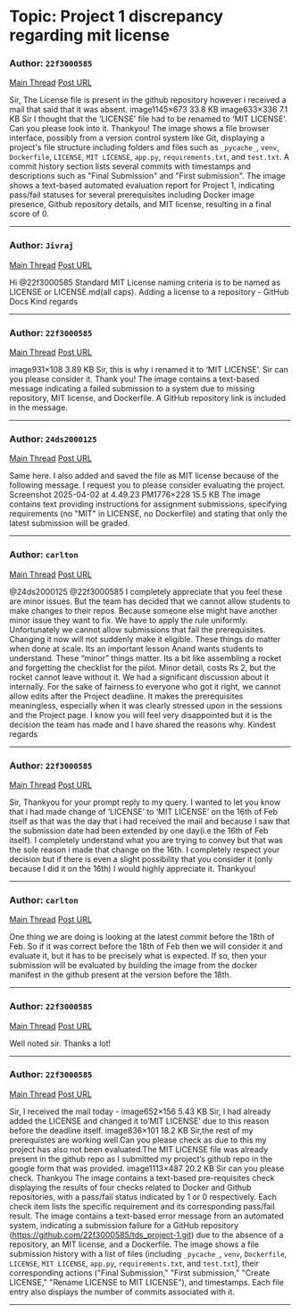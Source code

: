 # Topic: Project 1 discrepancy regarding mit license

### Author: `22f3000585`
[Main Thread](https://discourse.onlinedegree.iitm.ac.in/t/project-1-discrepancy-regarding-mit-license/171485)
[Post URL](https://discourse.onlinedegree.iitm.ac.in/t/project-1-discrepancy-regarding-mit-license/171485/1)

[post_number]: 1
Sir,
The License file is present in the github repository however i received a mail that said that it was absent.
image1145×673 33.8 KB
image633×336 7.1 KB
Sir I thought that the ‘LICENSE’ file had to be renamed to ‘MIT LICENSE’.
Can you please look into it. Thankyou!
The image shows a file browser interface, possibly from a version control system like Git, displaying a project's file structure including folders and files such as `_pycache_`, `venv`, `Dockerfile`, `LICENSE`, `MIT LICENSE`, `app.py`, `requirements.txt`, and `test.txt`.  A commit history section lists several commits with timestamps and descriptions such as "Final Submission" and "First submission".
The image shows a text-based automated evaluation report for Project 1, indicating pass/fail statuses for several prerequisites including Docker image presence, Github repository details, and MIT license, resulting in a final score of 0.

---

### Author: `Jivraj`
[Main Thread](https://discourse.onlinedegree.iitm.ac.in/t/project-1-discrepancy-regarding-mit-license/171485)
[Post URL](https://discourse.onlinedegree.iitm.ac.in/t/project-1-discrepancy-regarding-mit-license/171485/3)

[post_number]: 3
Hi @22f3000585
Standard MIT License naming criteria is to be named as LICENSE or LICENSE.md(all caps).
Adding a license to a repository - GitHub Docs
Kind regards

---

### Author: `22f3000585`
[Main Thread](https://discourse.onlinedegree.iitm.ac.in/t/project-1-discrepancy-regarding-mit-license/171485)
[Post URL](https://discourse.onlinedegree.iitm.ac.in/t/project-1-discrepancy-regarding-mit-license/171485/4)

[post_number]: 4
image931×108 3.89 KB
Sir, this is why i renamed it to ‘MIT LICENSE’.
Sir can you please consider it. Thank you!
The image contains a text-based message indicating a failed submission to a system due to missing repository, MIT license, and Dockerfile.  A GitHub repository link is included in the message.

[reply_to_post_number]: 3

---

### Author: `24ds2000125`
[Main Thread](https://discourse.onlinedegree.iitm.ac.in/t/project-1-discrepancy-regarding-mit-license/171485)
[Post URL](https://discourse.onlinedegree.iitm.ac.in/t/project-1-discrepancy-regarding-mit-license/171485/5)

[post_number]: 5
Same here. I also added and saved the file as MIT license because of the following message. I request you to please consider evaluating the project.
Screenshot 2025-04-02 at 4.49.23 PM1776×228 15.5 KB
The image contains text providing instructions for assignment submissions, specifying requirements (no "MIT" in LICENSE, no Dockerfile) and stating that only the latest submission will be graded.

---

### Author: `carlton`
[Main Thread](https://discourse.onlinedegree.iitm.ac.in/t/project-1-discrepancy-regarding-mit-license/171485)
[Post URL](https://discourse.onlinedegree.iitm.ac.in/t/project-1-discrepancy-regarding-mit-license/171485/6)

[post_number]: 6
@24ds2000125 @22f3000585
I completely appreciate that you feel these are minor issues.
But the team has decided that we cannot allow students to make changes to their repos. Because someone else might have another minor issue they want to fix. We have to apply the rule uniformly.
Unfortunately we cannot allow submissions that fail the prerequisites.
Changing it now will not suddenly make it eligible.
These things do matter when done at scale.  Its an important lesson Anand wants students to understand. These “minor” things matter.
Its a bit like assembling a rocket and forgetting the checklist for the pilot. Minor detail, costs Rs 2, but the rocket cannot leave without it.
We had a significant discussion about it internally. For the sake of fairness to everyone who got it right, we cannot allow edits after the Project deadline. It makes the prerequisites meaningless, especially when it was clearly stressed upon in the sessions and the Project page.
I know you will feel very disappointed but it is the decision the team has made and I have shared the reasons why.
Kindest regards

[reply_to_post_number]: 4

---

### Author: `22f3000585`
[Main Thread](https://discourse.onlinedegree.iitm.ac.in/t/project-1-discrepancy-regarding-mit-license/171485)
[Post URL](https://discourse.onlinedegree.iitm.ac.in/t/project-1-discrepancy-regarding-mit-license/171485/7)

[post_number]: 7
Sir,
Thankyou for your prompt reply to my query.
I wanted to let you know that i had made change of ‘LICENSE’ to ‘MIT LICENSE’ on the 16th of Feb itself as that was the day that i had received the mail and because I saw that the submission date had been extended by one day(i.e the 16th of Feb itself).
I completely understand what you are trying to convey but that was the sole reason i made that change on the 16th.
I completely respect your decision but if there is even a slight possibility that you consider it (only because I did it on the 16th) I would highly appreciate it.
Thankyou!

[reply_to_post_number]: 6

---

### Author: `carlton`
[Main Thread](https://discourse.onlinedegree.iitm.ac.in/t/project-1-discrepancy-regarding-mit-license/171485)
[Post URL](https://discourse.onlinedegree.iitm.ac.in/t/project-1-discrepancy-regarding-mit-license/171485/8)

[post_number]: 8
One thing we are doing is looking at the latest commit before the 18th of Feb. So if it was correct before the 18th of Feb then we will consider it and evaluate it, but it has to be precisely what is expected. If so, then your submission will be evaluated by building the image from the docker manifest in the github present at the version before the 18th.

[reply_to_post_number]: 7

---

### Author: `22f3000585`
[Main Thread](https://discourse.onlinedegree.iitm.ac.in/t/project-1-discrepancy-regarding-mit-license/171485)
[Post URL](https://discourse.onlinedegree.iitm.ac.in/t/project-1-discrepancy-regarding-mit-license/171485/9)

[post_number]: 9
Well noted sir. Thanks a lot!

[reply_to_post_number]: 8

---

### Author: `22f3000585`
[Main Thread](https://discourse.onlinedegree.iitm.ac.in/t/project-1-discrepancy-regarding-mit-license/171485)
[Post URL](https://discourse.onlinedegree.iitm.ac.in/t/project-1-discrepancy-regarding-mit-license/171485/10)

[post_number]: 10
Sir, I received the mail today -
image652×156 5.43 KB
Sir, I had already added the LICENSE and changed it to’MIT LICENSE’ due to this reason before the deadline itself.
image836×101 18.2 KB
Sir,the rest of my prerequistes are working well.Can you please check as due to this my project has also not been evaluated.The MIT LICENSE file was already present in the github repo as I submitted my project’s github repo in the google form that was provided.
image1113×487 20.2 KB
Sir can you please check.
Thankyou
The image contains a text-based pre-requisites check displaying the results of four checks related to Docker and Github repositories, with a pass/fail status indicated by 1 or 0 respectively.  Each check item lists the specific requirement and its corresponding pass/fail result.
The image contains a text-based error message from an automated system, indicating a submission failure for a GitHub repository (https://github.com/22f3000585/tds_project-1.git) due to the absence of a repository, an MIT license, and a Dockerfile.
The image shows a file submission history with a list of files (including `_pycache_`, `venv`, `Dockerfile`, `LICENSE`, `MIT LICENSE`, `app.py`, `requirements.txt`, and `test.txt`), their corresponding actions ("Final Submission," "First submission," "Create LICENSE," "Rename LICENSE to MIT LICENSE"), and timestamps.  Each file entry also displays the number of commits associated with it.

[reply_to_post_number]: 8

---
